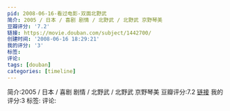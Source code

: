 ```yaml
---
pid: 2008-06-16-看过电影-双面北野武
简介: 2005 / 日本 / 喜剧 剧情 / 北野武 / 北野武 京野琴美
豆瓣评分: '7.2'
链接: https://movie.douban.com/subject/1442700/
创建时间: '2008-06-16 18:29:21'
我的评分: '3'
标签:
评论:
tags: [douban]
categories: [timeline]
---
```

简介:2005 / 日本 / 喜剧 剧情 / 北野武 / 北野武 京野琴美
豆瓣评分:7.2
[链接](https://movie.douban.com/subject/1442700/)
我的评分:3
标签:
评论:
